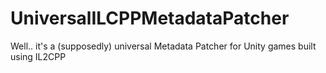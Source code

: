 # UniversalILCPPMetadataPatcher
Well.. it's a (supposedly) universal Metadata Patcher for Unity games built using IL2CPP 

